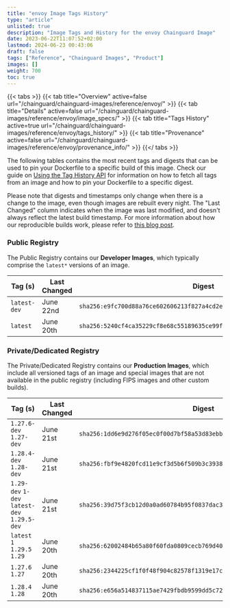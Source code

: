 ```yaml
---
title: "envoy Image Tags History"
type: "article"
unlisted: true
description: "Image Tags and History for the envoy Chainguard Image"
date: 2023-06-22T11:07:52+02:00
lastmod: 2024-06-23 00:43:06
draft: false
tags: ["Reference", "Chainguard Images", "Product"]
images: []
weight: 700
toc: true
---
```


{{< tabs >}}
{{< tab title="Overview" active=false url="/chainguard/chainguard-images/reference/envoy/" >}}
{{< tab title="Details" active=false url="/chainguard/chainguard-images/reference/envoy/image_specs/" >}}
{{< tab title="Tags History" active=true url="/chainguard/chainguard-images/reference/envoy/tags_history/" >}}
{{< tab title="Provenance" active=false url="/chainguard/chainguard-images/reference/envoy/provenance_info/" >}}
{{</ tabs >}}

The following tables contains the most recent tags and digests that can be used to pin your Dockerfile to a specific build of this image. Check our guide on [Using the Tag History API](/chainguard/chainguard-images/using-the-tag-history-api/) for information on how to fetch all tags from an image and how to pin your Dockerfile to a specific digest.

Please note that digests and timestamps only change when there is a change to the image, even though images are rebuilt every night. The "Last Changed" column indicates when the image was last modified, and doesn't always reflect the latest build timestamp. For more information about how our reproducible builds work, please refer to [this blog post](https://www.chainguard.dev/unchained/reproducing-chainguards-reproducible-image-builds).

### Public Registry
The Public Registry contains our **Developer Images**, which typically comprise the `latest*` versions of an image.

| Tag (s)       | Last Changed | Digest                                                                    |
|---------------|--------------|---------------------------------------------------------------------------|
|  `latest-dev` | June 22nd    | `sha256:e9fc700d88a76ce602606213f827a4cd2e8d20c0b2433e387da16673d026913f` |
|  `latest`     | June 20th    | `sha256:5240cf4ca35229cf8e68c55189635ce99fbcaea7c8e60d4fe8270b00b4a763b9` |


### Private/Dedicated Registry
The Private/Dedicated Registry contains our **Production Images**, which include all versioned tags of an image and special images that are not available in the public registry (including FIPS images and other custom builds).

| Tag (s)                                       | Last Changed | Digest                                                                    |
|-----------------------------------------------|--------------|---------------------------------------------------------------------------|
|  `1.27.6-dev` `1.27-dev`                      | June 21st    | `sha256:1dd6e9d276f05ec0f00d7bf58a53d83ebbcf93773b33d019cf79b988820c1e8d` |
|  `1.28.4-dev` `1.28-dev`                      | June 21st    | `sha256:fbf9e4820fcd11e9cf3d5b6f509b3c3938a6b8dcfc44dc1d8d9448bc7412a9f8` |
|  `1.29-dev` `1-dev` `latest-dev` `1.29.5-dev` | June 21st    | `sha256:39d75f3cb12d0a0ad60784b95f0837dac322afcf77fce3f12cd53ea39a940526` |
|  `latest` `1` `1.29.5` `1.29`                 | June 20th    | `sha256:62002484b65a80f60fda0809cecb769d4093d0aaf9acb7ba08fafd0c22776b71` |
|  `1.27.6` `1.27`                              | June 20th    | `sha256:2344225cf1f0f48f904c82578f1319e17c6bb08f6badc64f0d4e341ef3e69962` |
|  `1.28.4` `1.28`                              | June 20th    | `sha256:e656a514837115ae7429fbdb9599dd5c72e25563c5d5146ab73b86c7976b69f1` |

